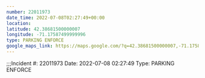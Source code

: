 ```yaml
---
number: 22011973
date_time: 2022-07-08T02:27:49+00:00
location: 
latitude: 42.38681500000007
longitude: -71.17587499999996
type: PARKING ENFORCE
google_maps_link: https://maps.google.com/?q=42.38681500000007,-71.17587499999996
---
```


;;;Incident #: 22011973   Date: 2022-07-08 02:27:49   Type: PARKING ENFORCE
